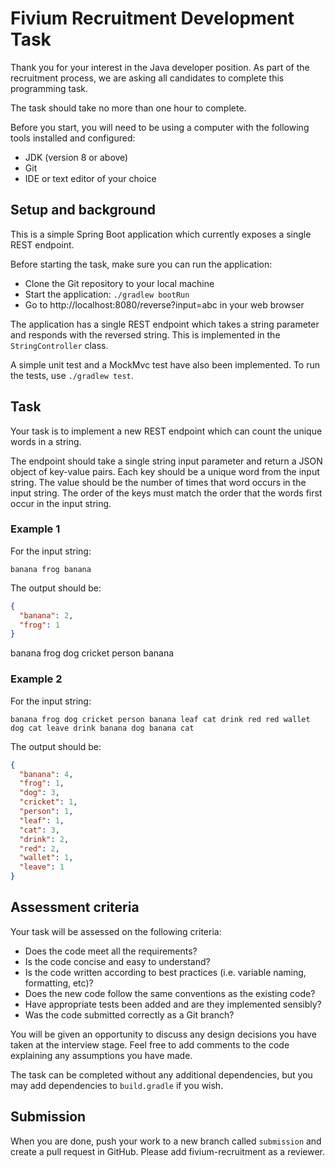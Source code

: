 # Fivium Recruitment Development Task

Thank you for your interest in the Java developer position. As part of the recruitment process, we are asking all 
candidates to complete this programming task.

The task should take no more than one hour to complete.

Before you start, you will need to be using a computer with the following tools installed and configured:

* JDK (version 8 or above)
* Git
* IDE or text editor of your choice

## Setup and background

This is a simple Spring Boot application which currently exposes a single REST endpoint.

Before starting the task, make sure you can run the application:

* Clone the Git repository to your local machine
* Start the application: `./gradlew bootRun`
* Go to http://localhost:8080/reverse?input=abc in your web browser

The application has a single REST endpoint which takes a string parameter and responds with the reversed string.
This is implemented in the `StringController` class. 

A simple unit test and a MockMvc test have also been implemented. To run the tests, use `./gradlew test`.

## Task

Your task is to implement a new REST endpoint which can count the unique words in a string. 

The endpoint should take a single string input parameter and return a JSON object of key-value pairs. 
Each key should be a unique word from the input string. The value should be the number of times that word occurs in the
input string. The order of the keys must match the order that the words first occur in the input string.

### Example 1

For the input string:

`banana frog banana`

The output should be:

```json
{
  "banana": 2,
  "frog": 1
}
```
 banana  frog     dog  cricket  person        banana                
### Example 2

For the input string:

`banana frog dog cricket person banana leaf cat drink red red wallet dog cat leave drink banana dog banana cat`

The output should be:

```json
{
  "banana": 4,
  "frog": 1,
  "dog": 3,
  "cricket": 1,
  "person": 1,
  "leaf": 1,
  "cat": 3,
  "drink": 2,
  "red": 2,
  "wallet": 1,
  "leave": 1
}
```

## Assessment criteria

Your task will be assessed on the following criteria:

* Does the code meet all the requirements?
* Is the code concise and easy to understand?
* Is the code written according to best practices (i.e. variable naming, formatting, etc)?
* Does the new code follow the same conventions as the existing code?
* Have appropriate tests been added and are they implemented sensibly?
* Was the code submitted correctly as a Git branch? 

You will be given an opportunity to discuss any design decisions you have taken at the interview stage. Feel free to
add comments to the code explaining any assumptions you have made.

The task can be completed without any additional dependencies, but you may add dependencies to `build.gradle` if you wish.

## Submission

When you are done, push your work to a new branch called `submission` and create a pull request in GitHub. Please add fivium-recruitment as a reviewer.
